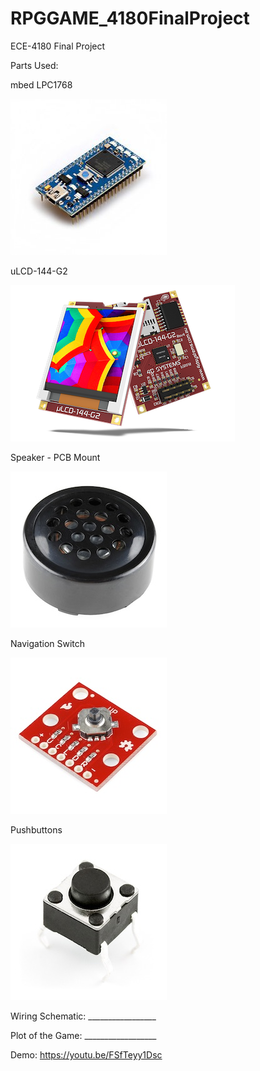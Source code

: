 # RPGGAME_4180FinalProject
ECE-4180 Final Project

Parts Used:​

mbed LPC1768​

![Screenshot](images/mbedlpc.jpg)

uLCD-144-G2​

![Screenshot](images/uLCD-144-G2.jpg)
  
Speaker - PCB Mount​

![Screenshot](images/PCBMountSpeaker.jpg)

Navigation Switch​

![Screenshot](images/NavigationSwitch.jpg) 

Pushbuttons

![Screenshot](images/Pushbutton.jpg)
  
Wiring Schematic:
      _________________

Plot of the Game:
      __________________

Demo:
        https://youtu.be/FSfTeyy1Dsc
  
